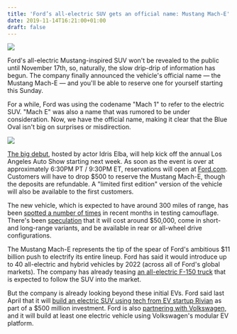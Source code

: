 ```yaml
---
title: 'Ford’s all-electric SUV gets an official name: Mustang Mach-E'
date: 2019-11-14T16:21:00+01:00
draft: false
---
```


![](https://cdn.vox-cdn.com/thumbor/Y-x_k0dARiMogc6ig2pCT7FdSoY=/0x0:3687x2458/1310x873/cdn.vox-cdn.com/uploads/chorus_image/image/65699494/Mustang_Mach_E_Pony_White.0.jpg)

Ford's all-electric Mustang-inspired SUV won't be revealed to the public until November 17th, so, naturally, the slow drip-drip of information has begun. The company finally announced the vehicle's official name — the Mustang Mach-E — and you'll be able to reserve one for yourself starting this Sunday.

For a while, Ford was using the codename "Mach 1" to refer to the electric SUV. "Mach E" was also a name that was rumored to be under consideration. Now, we have the official name, making it clear that the Blue Oval isn't big on surprises or misdirection.

![ ](https://cdn.vox-cdn.com/thumbor/Tznzk7uDwUn6TJzprA7K9krxTw4=/400x0/filters:no_upscale()/cdn.vox-cdn.com/uploads/chorus_asset/file/19375942/Mach_E_16_9.gif)

[The big debut](https://www.theverge.com/2019/10/24/20930394/ford-mustang-electric-suv-mach-e-reveal-date), hosted by actor Idris Elba, will help kick off the annual Los Angeles Auto Show starting next week. As soon as the event is over at approximately 6:30PM PT / 9:30PM ET, reservations will open at [Ford.com](http://Ford.com). Customers will have to drop $500 to reserve the Mustang Mach-E, though the deposits are refundable. A "limited first edition" version of the vehicle will also be available to the first customers.

The new vehicle, which is expected to have around 300 miles of range, has been [spotted a number of times](https://www.motor1.com/news/366388/ford-mustang-electric-suv-spied/) in recent months in testing camouflage. There's been [speculation](https://www.thedetroitbureau.com/2019/10/key-details-about-fords-mustang-inspired-suv-leak-out/) that it will cost around $50,000, come in short- and long-range variants, and be available in rear or all-wheel drive configurations.

The Mustang Mach-E represents the tip of the spear of Ford's ambitious $11 billion push to electrify its entire lineup. Ford has said it would introduce up to 40 all-electric and hybrid vehicles by 2022 (across all of Ford's global markets). The company has already teasing [an all-electric F-150 truck](https://www.theverge.com/2019/7/23/20706515/ford-electric-f150-pickup-truck-pull-million-pound-train) that is expected to follow the SUV into the market.

But the company is already looking beyond these initial EVs. Ford said last April that it will [build an electric SUV using tech from EV startup Rivian](https://www.theverge.com/2019/4/24/18514031/ford-electric-pickup-truck-ev-startup-rivian-tech) as part of a $500 million investment. Ford is also [partnering with Volkswagen,](https://www.theverge.com/2019/7/12/20690722/ford-vw-alliance-self-driving-argo-investment-valuation) and it will build at least one electric vehicle using Volkswagen's modular EV platform.